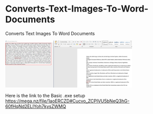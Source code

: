 # Converts-Text-Images-To-Word-Documents
Converts Text Images To Word Documents

<p float="left">
    <img src="imgs/tool1.JPG" width="400" />

</p>

Here is the link to the Basic .exe setup https://mega.nz/file/1aoERCZD#Cucvo_ZCPIVU5bNeQ3hG-60fHqNd2ELIYoh7kysZWMQ